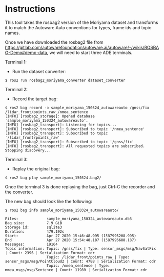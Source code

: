 Instructions
============


This tool takes the rosbag2 version of the Moriyama dataset and transforms it to match the Autoware.Auto conventions for types, frame ids and topic names.

Once we have downloaded the rosbag2 file from https://gitlab.com/autowarefoundation/autoware.ai/autoware/-/wikis/ROSBAG-Demo#demo-data, we will need to start three ADE terminals.


Terminal 1:

- Run the dataset converter:

```shell
$ ros2 run rosbag2_moriyama_converter dataset_converter
```

Terminal 2:

- Record the target bag:

```shell
$ ros2 bag record -o sample_moriyama_150324_autowareauto /gnss/fix /lidar_front/points_raw /nmea_sentence
[INFO] [rosbag2_storage]: Opened database 'sample_moriyama_150324_autowareauto'.
[INFO] [rosbag2_transport]: Listening for topics...
[INFO] [rosbag2_transport]: Subscribed to topic '/nmea_sentence'
[INFO] [rosbag2_transport]: Subscribed to topic '/lidar_front/points_raw'
[INFO] [rosbag2_transport]: Subscribed to topic '/gnss/fix'
[INFO] [rosbag2_transport]: All requested topics are subscribed. Stopping discovery...
```

Terminal 3:

- Replay the original bag:

```shell
$ ros2 bag play sample_moriyama_150324.bag2/
```

Once the terminal 3 is done replaying the bag, just Ctrl-C the recorder and the converter.

The new bag should look like the following:

```shell
$ ros2 bag info sample_moriyama_150324_autowareauto/

Files:             sample_moriyama_150324_autowareauto.db3
Bag size:          7.9 GiB
Storage id:        sqlite3
Duration:          479.192s
Start:             Apr 27 2020 15:46:48.995 (1587995208.995)
End                Apr 27 2020 15:54:48.187 (1587995688.187)
Messages:          19164
Topic information: Topic: /gnss/fix | Type: sensor_msgs/msg/NavSatFix | Count: 2396 | Serialization Format: cdr
                   Topic: /lidar_front/points_raw | Type: sensor_msgs/msg/PointCloud2 | Count: 4788 | Serialization Format: cdr
                   Topic: /nmea_sentence | Type: nmea_msgs/msg/Sentence | Count: 11980 | Serialization Format: cdr
```
